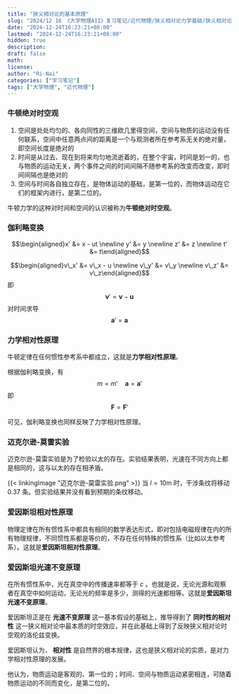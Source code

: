 ```yaml
---
title: "狭义相对论的基本原理"
slug: "2024/12 16 《大学物理AII》复习笔记/近代物理/狭义相对论力学基础/狭义相对论的基本原理"
date: "2024-12-24T16:23:21+08:00"
lastmod: "2024-12-24T16:23:21+08:00"
hidden: true
description:
draft: false
math:
license:
author: "Ri-Nai"
categories: ["学习笔记"]
tags: ["大学物理", "近代物理"]
---
```

### 牛顿绝对时空观
1. 空间是处处均匀的、各向同性的三维欧几里得空间，空间与物质的运动没有任何联系，空间中任意两点间的距离是一个与观测者所在参考系无关的绝对量，即空间长度是绝对的
2. 时间是从过去、现在到将来均匀地流逝着的，在整个宇宙，时间是划一的，也与物质的运动无关，两个事件之间的时间间隔不随参考系的改变而改变，即时间间隔也是绝对的
3. 空间与时间各自独立存在，是物体运动的基础，是第一位的，而物体运动在它们的框架内进行，是第二位的。

牛顿力学的这种对时间和空间的认识被称为**牛顿绝对时空观**。

### 伽利略变换
$$\begin{aligned}x' &= x - ut \newline  y' &= y \newline  z' &= z \newline  t' &= t\end{aligned}$$

$$\begin{aligned}v\_x' &= v\_x - u \newline  v\_y' &= v\_y \newline  v\_z' &= v\_z\end{aligned}$$
即
$$\boldsymbol{v}' = \boldsymbol{v} - \boldsymbol{u}$$
对时间求导
$$\boldsymbol{a}' = \boldsymbol{a}$$

### 力学相对性原理
牛顿定律在任何惯性参考系中都成立，这就是**力学相对性原理**。

根据伽利略变换，有
$$m = m' \quad \boldsymbol{a} = \boldsymbol{a}'$$
即
$$\boldsymbol{F} = \boldsymbol{F}'$$

可见，伽利略变换也同样反映了力学相对性原理。

### 迈克尔逊-莫雷实验
迈克尔逊-莫雷实验是为了检验以太的存在。实验结果表明，光速在不同方向上都是相同的，这与以太的存在相矛盾。

{{< linkingImage "迈克尔逊-莫雷实验.png" >}}
当 $l = 10 \mathrm{m}$ 时，干涉条纹将移动 $0.37$ 条。但实验结果并没有看到预期的条纹移动。
### 爱因斯坦相对性原理
物理定律在所有惯性系中都具有相同的数学表达形式，即对包括电磁规律在内的所有物理规律，不同惯性系都是等价的，不存在任何特殊的惯性系（比如以太参考系）。这就是**爱因斯坦相对性原理**。

### 爱因斯坦光速不变原理
在所有惯性系中，光在真空中的传播速率都等于 $c$ 。也就是说，无论光源和观察者在真空中如何运动，无论光的频率是多少，测得的光速都相等。这就是**爱因斯坦光速不变原理**。

爱因斯坦正是在 **光速不变原理** 这一基本假设的基础上，推导得到了 **同时性的相对性** 这一狭义相对论中最本质的时空效应，并在此基础上得到了反映狭义相对论时空观的洛伦兹变换。

爱因斯坦认为， **相对性** 是自然界的根本规律，这也是狭义相对论的实质，是对力学相对性原理的发展。

他认为，物质运动是客观的、第一位的；时间、空间与物质运动紧密相连，可随着物质运动的不同而变化，是第二位的。

